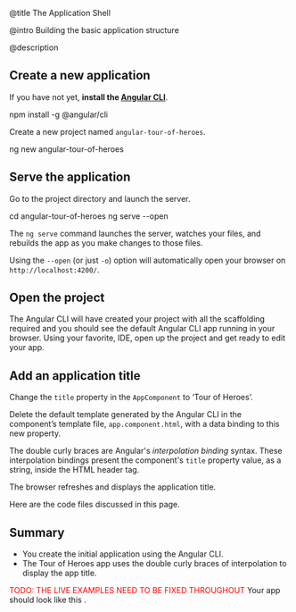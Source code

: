 
@title
The Application Shell

@intro
Building the basic application structure

@description

## Create a new application
If you have not yet, **install the [Angular CLI](https://github.com/angular/angular-cli)**.

<code-example language="sh" class="code-shell">
  npm install -g @angular/cli
</code-example>  

Create a new project
named <code>angular-tour-of-heroes</code>.

<code-example language="sh" class="code-shell">
  ng new angular-tour-of-heroes
</code-example> 

## Serve the application
Go to the project directory and launch the server.

<code-example language="sh" class="code-shell">
  cd angular-tour-of-heroes
  ng serve --open
</code-example>

<div class="l-sub-section">
  
  The `ng serve` command launches the server, watches your files,
  and rebuilds the app as you make changes to those files.

  Using the `--open` (or just `-o`) option will automatically open your browser
  on `http://localhost:4200/`.
</div>

## Open the project
The Angular CLI will have created your project with all the scaffolding required and you should see the default Angular CLI app running in your browser.  Using your favorite, IDE, open up the project and get ready to edit your app.

## Add an application title
Change the `title` property in the `AppComponent` to ‘Tour of Heroes’.

<code-example path="toh-pt0/src/app/app.component.ts" region="set-title" title="app.component.ts (AppComponent class)" linenums="false">

</code-example>

Delete the default template generated by the Angular CLI in the component’s template file, `app.component.html`, with a data binding to this new property.  

<code-example path="toh-pt0/src/app/app.component.html" region="title-property" title="app.component.html (AppComponent's template)" linenums="false">
</code-example>

The double curly braces are Angular's *interpolation binding* syntax.
These interpolation bindings present the component's `title` property value, as a string, inside the HTML header tag.

The browser refreshes and displays the application title.

Here are the code files discussed in this page.

<code-tabs>

  <code-pane title="src/app/app.component.ts" path="toh-pt0/src/app/app.component.ts">

  </code-pane>

  <code-pane title="src/app/app.component.html" path="toh-pt0/src/app/app.component.html">

  </code-pane>

</code-tabs>

## Summary

* You create the initial application using the Angular CLI.
* The Tour of Heroes app uses the double curly braces of interpolation to display the app title. 

<font color="red">TODO:  THE LIVE EXAMPLES NEED TO BE FIXED THROUGHOUT  </font>
Your app should look like this <live-example></live-example>.

